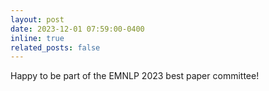 ```yaml
---
layout: post
date: 2023-12-01 07:59:00-0400
inline: true
related_posts: false
---
```


Happy to be part of the EMNLP 2023 best paper committee! 
